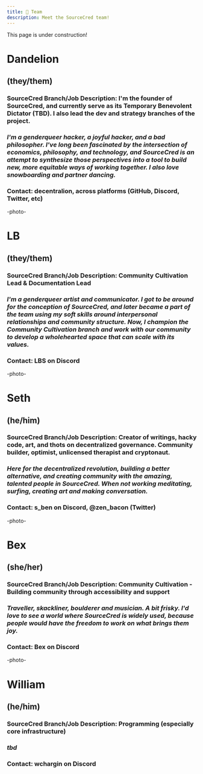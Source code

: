 ```yaml
---
title: 🧗 Team
description: Meet the SourceCred team!
---
```


This page is under construction!


# Dandelion
## (they/them)

### SourceCred Branch/Job Description: I'm the founder of SourceCred, and currently serve as its Temporary Benevolent Dictator (TBD). I also lead the dev and strategy branches of the project.

### *I'm a genderqueer hacker, a joyful hacker, and a bad philosopher. I've long been fascinated by the intersection of economics, philosophy, and technology, and SourceCred is an attempt to synthesize those perspectives into a tool to build new, more equitable ways of working together. I also love snowboarding and partner dancing.*

### Contact: decentralion, across platforms (GitHub, Discord, Twitter, etc)

-photo-

# LB 
## (they/them)

### SourceCred Branch/Job Description: Community Cultivation Lead & Documentation Lead

### *I'm a genderqueer artist and communicator. I got to be around for the conception of SourceCred, and later became a part of the team using my soft skills around interpersonal relationships and community structure. Now, I champion the Community Cultivation branch and work with our community to develop a wholehearted space that can scale with its values.*

### Contact: LBS on Discord 

-photo-

# Seth
## (he/him)

### SourceCred Branch/Job Description: Creator of writings, hacky code, art, and thots on decentralized governance. Community builder, optimist, unlicensed therapist and cryptonaut.

### *Here for the decentralized revolution, building a better alternative, and creating community with the amazing, talented people in SourceCred. When not working meditating, surfing, creating art and making conversation.*

### Contact: s_ben on Discord, @zen_bacon (Twitter)

-photo-

# Bex
## (she/her)

### SourceCred Branch/Job Description: Community Cultivation - Building community through accessibility and support

### *Traveller, skackliner, boulderer and musician. A bit frisky. I'd love to see a world where SourceCred is widely used, because people would have the freedom to work on what brings them joy.*

### Contact: Bex on Discord

-photo-

# William
## (he/him)

### SourceCred Branch/Job Description: Programming (especially core infrastructure)

### *tbd*

### Contact: wchargin on Discord
